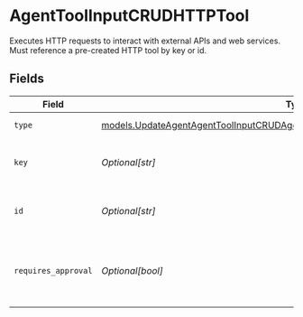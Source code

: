 # AgentToolInputCRUDHTTPTool

Executes HTTP requests to interact with external APIs and web services. Must reference a pre-created HTTP tool by key or id.


## Fields

| Field                                                                                                                                                                    | Type                                                                                                                                                                     | Required                                                                                                                                                                 | Description                                                                                                                                                              |
| ------------------------------------------------------------------------------------------------------------------------------------------------------------------------ | ------------------------------------------------------------------------------------------------------------------------------------------------------------------------ | ------------------------------------------------------------------------------------------------------------------------------------------------------------------------ | ------------------------------------------------------------------------------------------------------------------------------------------------------------------------ |
| `type`                                                                                                                                                                   | [models.UpdateAgentAgentToolInputCRUDAgentsRequestRequestBodySettingsTools12Type](../models/updateagentagenttoolinputcrudagentsrequestrequestbodysettingstools12type.md) | :heavy_check_mark:                                                                                                                                                       | HTTP tool type                                                                                                                                                           |
| `key`                                                                                                                                                                    | *Optional[str]*                                                                                                                                                          | :heavy_minus_sign:                                                                                                                                                       | The key of the pre-created HTTP tool                                                                                                                                     |
| `id`                                                                                                                                                                     | *Optional[str]*                                                                                                                                                          | :heavy_minus_sign:                                                                                                                                                       | The ID of the pre-created HTTP tool                                                                                                                                      |
| `requires_approval`                                                                                                                                                      | *Optional[bool]*                                                                                                                                                         | :heavy_minus_sign:                                                                                                                                                       | Whether this tool requires approval before execution                                                                                                                     |